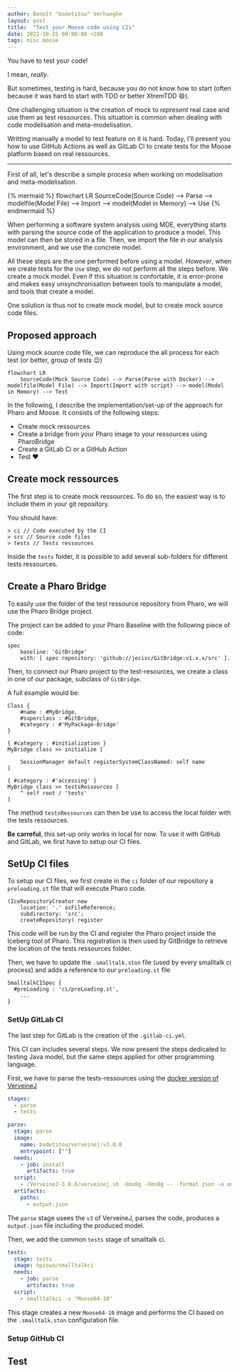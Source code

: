```yaml
---
author: Benoît "badetitou" Verhaeghe
layout: post
title:  "Test your Moose code using CIs"
date: 2022-10-25 00:00:00 +200
tags: misc moose 
---
```


You have to test your code!

I mean, *really*.

But sometimes, testing is hard, because you do not know how to start (often because it was hard to start with TDD or better XtremTDD :smile:).

One challenging situation is the creation of mock to *represent* real case and use them as test ressources.
This situation is common when dealing with code modelisation and meta-modelisation.

Writting manually a model to test feature on it is hard.
Today, I'll present you how to use GitHub Actions as well as GitLab CI to create tests for the Moose platform based on real ressources.

---

First of all, let's describe a simple process when working on modelisation and meta-modelisation.

{% mermaid %}
flowchart LR
    SourceCode(Source Code) --> Parse --> modelfile(Model File) --> Import --> model(Model in Memory) --> Use
{% endmermaid %}

When performing a software system analysis using MDE, everything starts with parsing the source code of the application to produce a model.
This model can then be stored in a file.
Then, we import the file in our analysis environment, and we use the concrete model.

All these steps are the one performed before using a model.
*However*, when we create tests for the `Use` step, we do not perform all the steps before.
We create a mock model.
Even if this situation is confortable, it is error-prone and makes easy unsynchronisation between tools to manipulate a model, and tools that create a model.

One solution is thus not to create mock model, but to create mock source code files.

## Proposed approach

Using mock source code file, we can reproduce the all process for each test (or better, group of tests :wink:)

```mermaid
flowchart LR
    SourceCode(Mock Source Code) --> Parse(Parse with Docker) --> modelfile(Model File) --> Import(Import with script) --> model(Model in Memory) --> Test
```

In the following, I describe the implementation/set-up of the approach for Pharo and Moose.
It consists of the following steps:

- Create mock ressources
- Create a bridge from your Pharo image to your ressources using PharoBridge
- Create a GitLab Ci or a GitHub Action
- Test :heart:

## Create mock ressources

The first step is to create mock ressources.
To do so, the easiest way is to include them in your git repository.

You should have:

```raw
> ci // Code executed by the CI
> src // Source code files
> tests // Tests ressources
```

Inside the `tests` folder, it is possible to add several sub-folders for different tests ressources.

## Create a Pharo Bridge

To easily use the folder of the test ressource repository from Pharo, we will use the Pharo Bridge project.

The project can be added to your Pharo Baseline with the following piece of code:

```st
spec
    baseline: 'GitBridge'
    with: [ spec repository: 'github://jecisc/GitBridge:v1.x.x/src' ].
```

Then, to connect our Pharo project to the test-resources, we create a class in one of our package, subclass of `GitBridge`.

A full example would be:

```st
Class {
    #name : #MyBridge,
    #superclass : #GitBridge,
    #category : #'MyPackage-Bridge'
}

{ #category : #initialization }
MyBridge class >> initialize [

    SessionManager default registerSystemClassNamed: self name
]

{ #category : #'accessing' }
MyBridge class >> testsRessources [
    ^ self root / 'tests'
]
```

The method `testsRessources` can then be use to access the local folder with the tests ressources.

**Be carreful**, this set-up only works in local for now.
To use it with GitHub and GitLab, we first have to setup our CI files.

## SetUp CI files

To setup our CI files, we first create in the `ci` folder of our repository a `preloading.st` file that will execute Pharo code.

```st
(IceRepositoryCreator new
    location: '.' asFileReference;
    subdirectory: 'src';
    createRepository) register
```

This code will be run by the CI and register the Pharo project inside the Iceberg tool of Pharo.
This registration is then used by GitBridge to retrieve the location of the tests ressources folder.

Then, we have to update the `.smalltalk.ston` file (used by every smalltalk ci process) and adds a reference to our `preloading.st` file

```st
SmalltalkCISpec {
  #preLoading : 'ci/preLoading.st',
    ...
}
```

### SetUp GitLab CI

The last step for GitLab is the creation of the `.gitlab-ci.yml`.

This CI can includes several steps.
We now present the steps dedicated to testing Java model, but the same steps applied for other programming language.

First, we have to parse the tests-ressources using the [docker version of VerveineJ]()

```yml
stages:
  - parse
  - tests

parse:
  stage: parse
  image:     
    name: badetitou/verveinej:v3.0.0
    entrypoint: [""]
  needs:
    - job: install
      artifacts: true
  script:
    - /VerveineJ-3.0.0/verveinej.sh -Xmx8g -Xms8g -- -format json -o output.json -alllocals -anchor assoc -autocp ./tests/lib ./tests/src 
  artifacts:
    paths:
      - output.json
```

The `parse` stage usees the `v3` of VerveineJ, parses the code, produces a `output.json` file including the produced model.

Then, we add the common `tests` stage of smalltalk ci.

```yml
tests:
  stage: tests
  image: hpiswa/smalltalkci
  needs:
    - job: parse
      artifacts: true
  script:
    - smalltalkci -s "Moose64-10"
```

This stage creates a new `Moose64-10` image and performs the CI based on the `.smalltalk.ston` configuration file.

### Setup GitHub CI

## Test
